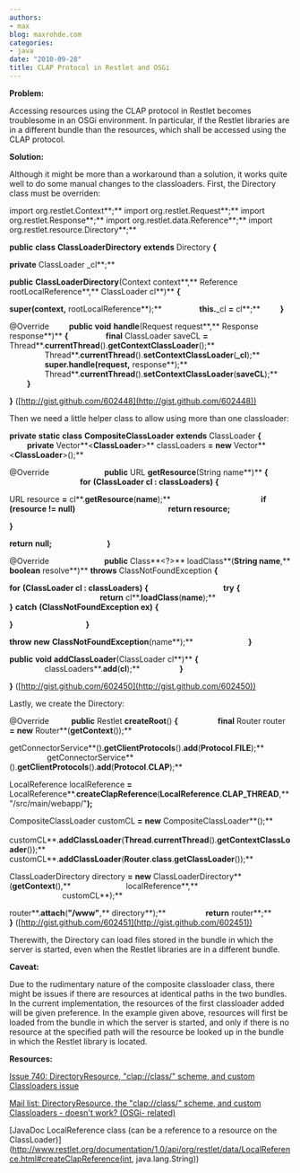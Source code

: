 ```yaml
---
authors:
- max
blog: maxrohde.com
categories:
- java
date: "2010-09-28"
title: CLAP Protocol in Restlet and OSGi
---
```


**Problem:**

Accessing resources using the CLAP protocol in Restlet becomes troublesome in an OSGi environment. In particular, if the Restlet libraries are in a different bundle than the resources, which shall be accessed using the CLAP protocol.

**Solution:**

Although it might be more than a workaround than a solution, it works quite well to do some manual changes to the classloaders. First, the Directory class must be overriden:

import org.restlet.Context**;** import org.restlet.Request**;** import org.restlet.Response**;** import org.restlet.data.Reference**;** import org.restlet.resource.Directory**;**

**public** **class** **ClassLoaderDirectory** **extends** Directory **{**

**private** ClassLoader \_cl**;**

**public** **ClassLoaderDirectory**(Context context**,** Reference rootLocalReference**,** ClassLoader cl**)** **{**

**super(**context**,** rootLocalReference**);**                 **this.**\_cl **\=** cl**;**         **}**

@Override         **public** **void** **handle**(Request request**,** Response response**)** **{**                 **final** ClassLoader saveCL **\=** Thread**.**currentThread**().**getContextClassLoader**();**                 Thread**.**currentThread**().**setContextClassLoader**(**\_cl**);**                 **super.**handle**(**request**,** response**);**                 Thread**.**currentThread**().**setContextClassLoader**(**saveCL**);**         **}**

**}** ([http://gist.github.com/602448](http://gist.github.com/602448))

Then we need a little helper class to allow using more than one classloader:

**private** **static** **class** **CompositeClassLoader** **extends** ClassLoader **{**                  **private** Vector**<**ClassLoader**\>** classLoaders **\=** **new** Vector**<**ClassLoader**\>();**

@Override                         **public** URL **getResource**(String name**)** **{**                                 **for** **(**ClassLoader cl **:** classLoaders**)** **{**

URL resource **\=** cl**.**getResource**(**name**);**                                         **if** **(**resource **!=** **null)**                                                  **return** resource**;**

**}**

**return** **null;**                         **}**

@Override                         **public** Class**<?>** loadClass**(**String name**,** **boolean** resolve**)** **throws** ClassNotFoundException **{**

**for** **(**ClassLoader cl **:** classLoaders**)** **{**                                  **try** **{**                                          **return** cl**.**loadClass**(**name**);**                                  **}** **catch** **(**ClassNotFoundException ex**)** **{**

**}**                                 **}**

**throw** **new** **ClassNotFoundException**(name**);**                         **}**

**public** **void** **addClassLoader**(ClassLoader cl**)** **{**                          classLoaders**.**add**(**cl**);**                  **}**

**}** ([http://gist.github.com/602450](http://gist.github.com/602450))

Lastly, we create the Directory:

@Override          **public** Restlet **createRoot**() **{**                  **final** Router router **\=** **new** Router**(**getContext**());**

getConnectorService**().**getClientProtocols**().**add**(**Protocol**.**FILE**);**                  getConnectorService**().**getClientProtocols**().**add**(**Protocol**.**CLAP**);**

LocalReference localReference **\=** LocalReference**.**createClapReference**(**LocalReference**.**CLAP_THREAD**,** "/src/main/webapp/"**);**

CompositeClassLoader customCL **\=** **new** CompositeClassLoader**();**                  customCL**.**addClassLoader**(**Thread**.**currentThread**().**getContextClassLoader**());**                  customCL**.**addClassLoader**(**Router**.**class**.**getClassLoader**());**

ClassLoaderDirectory directory **\=** **new** ClassLoaderDirectory**(**getContext**(),**                         localReference**,**                         customCL**);**

router**.**attach**(**"/www"**,** directory**);**                  **return** router**;**          **}** ([http://gist.github.com/602451](http://gist.github.com/602451))

Therewith, the Directory can load files stored in the bundle in which the server is started, even when the Restlet libraries are in a different bundle.

**Caveat:**

Due to the rudimentary nature of the composite classloader class, there might be issues if there are resources at identical paths in the two bundles. In the current implementation, the resources of the first classloader added will be given preference. In the example given above, resources will first be loaded from the bundle in which the server is started, and only if there is no resource at the specified path will the resource be looked up in the bundle in which the Restlet library is located.

**Resources:**

[Issue 740: DirectoryResource, "clap://class/" scheme, and custom Classloaders issue](http://restlet.tigris.org/issues/show_bug.cgi?id=740)

[Mail list: DirectoryResource, the "clap://class/" scheme, and custom Classloaders - doesn't work? (OSGi- related)](http://restlet-discuss.1400322.n2.nabble.com/DirectoryResource-the-clap-class-scheme-and-custom-Classloaders-doesn-t-work-OSGi-related-td2388312.html)

[JavaDoc LocalReference class (can be a reference to a resource on the ClassLoader)](http://www.restlet.org/documentation/1.0/api/org/restlet/data/LocalReference.html#createClapReference(int, java.lang.String))
